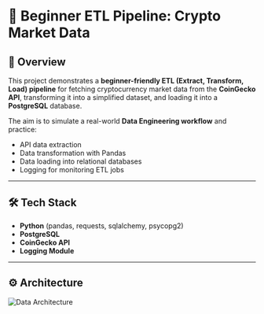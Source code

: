 # 🚀 Beginner ETL Pipeline: Crypto Market Data

## 📌 Overview
This project demonstrates a **beginner-friendly ETL (Extract, Transform, Load) pipeline** for fetching cryptocurrency market data from the **CoinGecko API**, transforming it into a simplified dataset, and loading it into a **PostgreSQL** database.

The aim is to simulate a real-world **Data Engineering workflow** and practice:
- API data extraction
- Data transformation with Pandas
- Data loading into relational databases
- Logging for monitoring ETL jobs

---

## 🛠 Tech Stack
- **Python** (pandas, requests, sqlalchemy, psycopg2)
- **PostgreSQL**
- **CoinGecko API**
- **Logging Module**

---

## ⚙️ Architecture

![Data Architecture](diagram/architecture.png)

